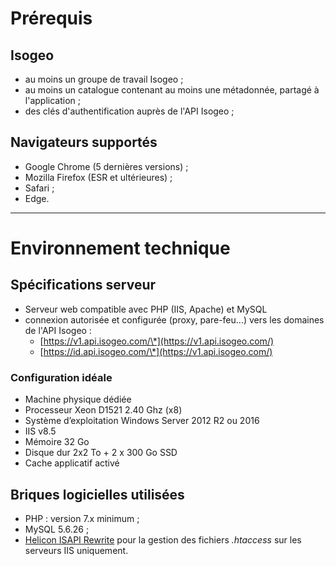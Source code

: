 # Prérequis

## Isogeo

* au moins un groupe de travail Isogeo ;
* au moins un catalogue contenant au moins une métadonnée, partagé à l'application ;
* des clés d'authentification auprès de l'API Isogeo ;

## Navigateurs supportés

* Google Chrome \(5 dernières versions\) ;
* Mozilla Firefox \(ESR et ultérieures\) ;
* Safari ;
* Edge.

---

# Environnement technique

## Spécifications serveur

* Serveur web compatible avec PHP (IIS, Apache) et MySQL
* connexion autorisée et configurée \(proxy, pare-feu...\) vers les domaines de l'API Isogeo :
  * [https://v1.api.isogeo.com/\*](https://v1.api.isogeo.com/)
  * [https://id.api.isogeo.com/\*](https://v1.api.isogeo.com/)
<!-- * accès à l'API nominatim : [https://nominatim.openstreetmap.org/](https://nominatim.openstreetmap.org/) ; -->

### Configuration idéale

* Machine physique dédiée
* Processeur Xeon D1521 2.40 Ghz \(x8\)
* Système d’exploitation Windows Server 2012 R2 ou 2016
* IIS v8.5
* Mémoire 32 Go
* Disque dur 2x2 To + 2 x 300 Go SSD
* Cache applicatif activé

## Briques logicielles utilisées

* PHP : version 7.x minimum ; 
* MySQL 5.6.26 ;
* [Helicon ISAPI Rewrite](http://www.helicontech.com/isapi_rewrite/) pour la gestion des fichiers *.htaccess* sur les serveurs IIS uniquement.